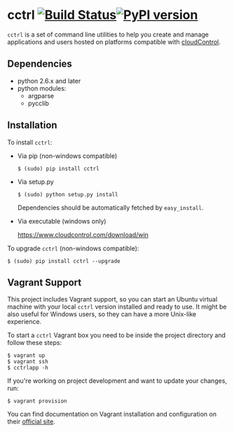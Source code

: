 cctrl [![Build Status](https://travis-ci.org/cloudControl/cctrl.svg?branch=master)](https://travis-ci.org/cloudControl/cctrl)[![PyPI version](https://badge.fury.io/py/cctrl.svg)](http://badge.fury.io/py/cctrl) 
=====

`cctrl` is a set of command line utilities to help you create and manage applications
and users hosted on platforms compatible with [cloudControl](https://www.cloudcontrol.com).


Dependencies
------------

 * python 2.6.x and later
 * python modules:
    * argparse
    * pycclib


Installation
------------
To install `cctrl`:

* Via pip (non-windows compatible)

    `$ (sudo) pip install cctrl`

* Via setup.py

    `$ (sudo) python setup.py install`


    Dependencies should be automatically fetched by `easy_install`.

* Via executable (windows only)

    https://www.cloudcontrol.com/download/win


To upgrade `cctrl` (non-windows compatible):

    $ (sudo) pip install cctrl --upgrade


Vagrant Support
---------------

This project includes Vagrant support, so you can start an Ubuntu virtual machine
with your local `cctrl` version installed and ready to use. It might be also useful
for Windows users, so they can have a more Unix-like experience.

To start a `cctrl` Vagrant box you need to be inside the project directory and follow
these steps:

	$ vagrant up
	$ vagrant ssh
	$ cctrlapp -h

If you're working on project development and want to update your changes, run:

	$ vagrant provision

You can find documentation on Vagrant installation and configuration on their [official
site](http://docs.vagrantup.com/v2/installation/index.html).
